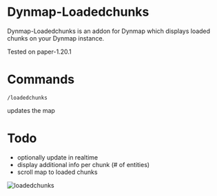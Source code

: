 # Dynmap-Loadedchunks

Dynmap-Loadedchunks is an addon for Dynmap
which displays loaded chunks on your Dynmap instance.

Tested on paper-1.20.1

# Commands

    /loadedchunks

updates the map

# Todo

- optionally update in realtime
- display additional info per chunk (# of entities)
- scroll map to loaded chunks

![loadedchunks](https://github.com/sebseb7/dynmap-loadedchunks/assets/677956/8f0d1877-8fa7-4dcf-8d0b-8b3ff1b709d4)
